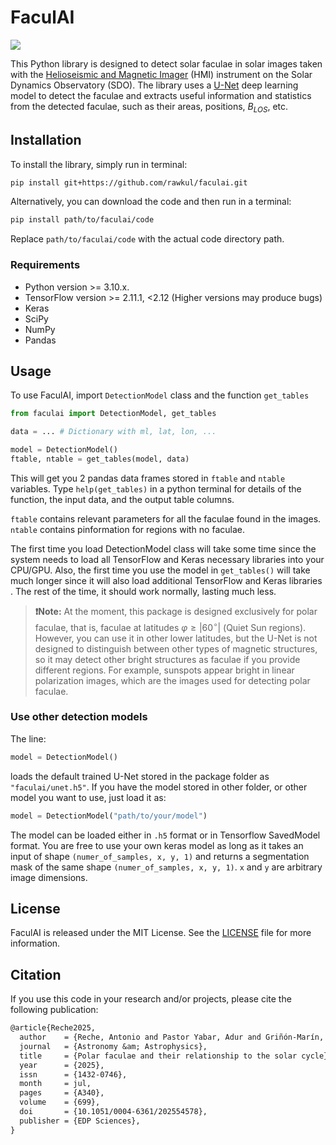 # FaculAI

![](https://img.shields.io/badge/version-2.0.1-green)

This Python library is designed to detect solar faculae in solar images taken with the [Helioseismic and Magnetic Imager](http://hmi.stanford.edu/) (HMI) instrument on the Solar Dynamics Observatory (SDO). The library uses a [U-Net](https://arxiv.org/abs/1505.04597) deep learning model to detect the faculae and extracts useful information and statistics from the detected faculae, such as their areas, positions, $B_{LOS}$, etc.

## Installation

To install the library, simply run in terminal:

``` bash
pip install git+https://github.com/rawkul/faculai.git
```

Alternatively, you can download the code and then run in a terminal:

``` bash
pip install path/to/faculai/code
```

Replace `path/to/faculai/code` with the actual code directory path.

### Requirements

-   Python version >= 3.10.x.
-   TensorFlow version >= 2.11.1, <2.12  (Higher versions may produce bugs)
-   Keras
-   SciPy
-   NumPy
-   Pandas

## Usage

To use FaculAI, import `DetectionModel` class and the function `get_tables`

``` python
from faculai import DetectionModel, get_tables

data = ... # Dictionary with ml, lat, lon, ...

model = DetectionModel()
ftable, ntable = get_tables(model, data)
```

This will get you 2 pandas data frames stored in `ftable` and `ntable` variables. Type `help(get_tables)` in a python terminal for details of the function, the input data, and the output table columns.

`ftable` contains relevant parameters for all the faculae found in the images.
`ntable` contains pinformation for regions with no faculae.

<p class="callout info">

The first time you load DetectionModel class will take some time since the system needs to load all TensorFlow and Keras necessary libraries into your CPU/GPU. Also, the first time you use the model in `get_tables()` will take much longer since it will also load additional TensorFlow and Keras libraries . The rest of the time, it should work normally, lasting much less.

</p>

> **❗Note:** At the moment, this package is designed exclusively for polar faculae, 
that is, faculae at latitudes $\varphi\ge|60^\circ|$ (Quiet Sun regions). However, you can use it in other 
lower latitudes, but the U-Net is not designed to distinguish between other types of 
magnetic structures, so it may detect other bright structures as faculae if you provide 
different regions. For example, sunspots appear bright in linear polarization images, 
which are the images used for detecting polar faculae.

### Use other detection models

The line:

``` python
model = DetectionModel()
```

loads the default trained U-Net stored in the package folder as `"faculai/unet.h5"`. If you have the model stored in other folder, or other model you want to use, just load it as:

``` python
model = DetectionModel("path/to/your/model")
```

The model can be loaded either in `.h5` format or in Tensorflow SavedModel format. You are free to use your own keras model as long as it takes an input of shape `(numer_of_samples, x, y, 1)` and returns a segmentation mask of the same shape `(numer_of_samples, x, y, 1)`. `x` and `y` are arbitrary image dimensions.

## License

FaculAI is released under the MIT License. See the [LICENSE](LICENSE) file for more information.

## Citation

If you use this code in your research and/or projects, please cite the following publication:

```tex
@article{Reche2025,
  author    = {Reche, Antonio and Pastor Yabar, Adur and Griñón-Marín, Ana Belén},
  journal   = {Astronomy &am; Astrophysics},
  title     = {Polar faculae and their relationship to the solar cycle},
  year      = {2025},
  issn      = {1432-0746},
  month     = jul,
  pages     = {A340},
  volume    = {699},
  doi       = {10.1051/0004-6361/202554578},
  publisher = {EDP Sciences},
}
```
